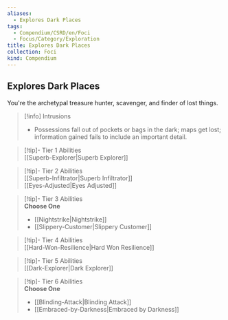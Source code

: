 ```yaml
---
aliases:
  - Explores Dark Places
tags:
  - Compendium/CSRD/en/Foci
  - Focus/Category/Exploration
title: Explores Dark Places
collection: Foci
kind: Compendium
---
```

## Explores Dark Places  
You're the archetypal treasure hunter, scavenger, and finder of lost things.  

>[!info] Intrusions  
>- Possessions fall out of pockets or bags in the dark; maps get lost; information gained fails to include an important detail.  


>[!tip]- Tier 1 Abilities  
> [[Superb-Explorer|Superb Explorer]]  


>[!tip]- Tier 2 Abilities  
> [[Superb-Infiltrator|Superb Infiltrator]]  
> [[Eyes-Adjusted|Eyes Adjusted]]  


>[!tip]- Tier 3 Abilities  
> **Choose One**  
>- [[Nightstrike|Nightstrike]]  
>- [[Slippery-Customer|Slippery Customer]]  


>[!tip]- Tier 4 Abilities  
> [[Hard-Won-Resilience|Hard Won Resilience]]  


>[!tip]- Tier 5 Abilities  
> [[Dark-Explorer|Dark Explorer]]  


>[!tip]- Tier 6 Abilities  
> **Choose One**  
>- [[Blinding-Attack|Blinding Attack]]  
>- [[Embraced-by-Darkness|Embraced by Darkness]]